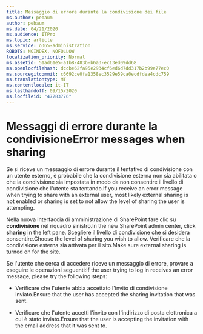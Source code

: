 ```yaml
---
title: Messaggio di errore durante la condivisione dei file
ms.author: pebaum
author: pebaum
ms.date: 04/21/2020
ms.audience: ITPro
ms.topic: article
ms.service: o365-administration
ROBOTS: NOINDEX, NOFOLLOW
localization_priority: Normal
ms.assetid: 51ad61e5-a1b8-483b-b6a3-ec13ed09dd68
ms.openlocfilehash: dccbe62fa95e2934cf6ed6d7dd317b2b99e77ec0
ms.sourcegitcommit: c6692ce0fa1358ec3529e59ca0ecdfdea4cdc759
ms.translationtype: MT
ms.contentlocale: it-IT
ms.lasthandoff: 09/15/2020
ms.locfileid: "47783776"
---
```

# <a name="error-messages-when-sharing"></a><span data-ttu-id="aff36-102">Messaggi di errore durante la condivisione</span><span class="sxs-lookup"><span data-stu-id="aff36-102">Error messages when sharing</span></span>

<span data-ttu-id="aff36-103">Se si riceve un messaggio di errore durante il tentativo di condivisione con un utente esterno, è probabile che la condivisione esterna non sia abilitata o che la condivisione sia impostata in modo da non consentire il livello di condivisione che l'utente sta tentando.</span><span class="sxs-lookup"><span data-stu-id="aff36-103">If you receive an error message when trying to share with an external user, most likely external sharing is not enabled or sharing is set to not allow the level of sharing the user is attempting.</span></span>
  
<span data-ttu-id="aff36-104">Nella nuova interfaccia di amministrazione di SharePoint fare clic su **condivisione** nel riquadro sinistro.</span><span class="sxs-lookup"><span data-stu-id="aff36-104">In the  new SharePoint admin center, click **sharing** in the left pane.</span></span> <span data-ttu-id="aff36-105">Scegliere il livello di condivisione che si desidera consentire.</span><span class="sxs-lookup"><span data-stu-id="aff36-105">Choose the level of sharing you wish to allow.</span></span> <span data-ttu-id="aff36-106">Verificare che la condivisione esterna sia attivata per il sito.</span><span class="sxs-lookup"><span data-stu-id="aff36-106">Make sure external sharing is turned on for the site.</span></span> 
  
<span data-ttu-id="aff36-107">Se l'utente che cerca di accedere riceve un messaggio di errore, provare a eseguire le operazioni seguenti:</span><span class="sxs-lookup"><span data-stu-id="aff36-107">If the user trying to log in receives an error message, please try the following steps:</span></span>
  
- <span data-ttu-id="aff36-108">Verificare che l'utente abbia accettato l'invito di condivisione inviato.</span><span class="sxs-lookup"><span data-stu-id="aff36-108">Ensure that the user has accepted the sharing invitation that was sent.</span></span>
    
- <span data-ttu-id="aff36-109">Verificare che l'utente accetti l'invito con l'indirizzo di posta elettronica a cui è stato inviato.</span><span class="sxs-lookup"><span data-stu-id="aff36-109">Ensure that the user is accepting the invitation with the email address that it was sent to.</span></span>
    


